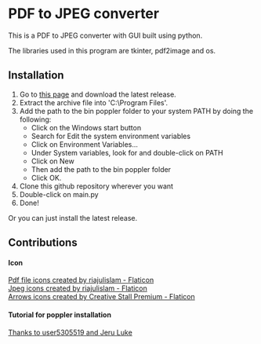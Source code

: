 # PDF to JPEG converter

This is a PDF to JPEG converter with GUI built using python.

The libraries used in this program are tkinter, pdf2image and os.

## Installation

1. Go to [this page](https://github.com/oschwartz10612/poppler-windows/releases/) and download the latest release.
2. Extract the archive file into 'C:\Program Files'.
3. Add the path to the bin poppler folder to your system PATH by doing the following: 
    - Click on the Windows start button
    - Search for Edit the system environment variables
    - Click on Environment Variables...
    - Under System variables, look for and double-click on PATH
    - Click on New
    - Then add the path to the bin poppler folder
    - Click OK.
4. Clone this github repository wherever you want
5. Double-click on main.py
6. Done!

Or you can just install the latest release.

## Contributions

#### Icon

[Pdf file icons created by riajulislam - Flaticon](https://www.flaticon.com/free-icons/pdf-file) <br>
[Jpeg icons created by riajulislam - Flaticon](https://www.flaticon.com/free-icons/jpeg) <br>
[Arrows icons created by Creative Stall Premium - Flaticon](https://www.flaticon.com/free-icons/arrows)

#### Tutorial for poppler installation

[Thanks to user5305519 and Jeru Luke](https://stackoverflow.com/questions/18381713/how-to-install-poppler-on-windows)